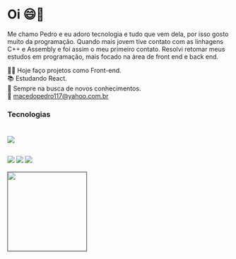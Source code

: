 ### <h1>Oi 😄👋</h1> ##
Me chamo Pedro e eu adoro tecnologia e tudo que vem dela, por isso gosto muito da programação. Quando mais jovem tive contato com as linhagens C++ e Assembly e foi assim o meu primeiro contato. Resolvi retomar meus estudos em programação, mais focado na área de front end e back end. 


 👨‍💻 Hoje faço projetos como Front-end. <br>
 📚 Estudando React. <br>
 🧠 Sempre na busca de novos conhecimentos. <br>
 📧  macedopedro117@yahoo.com.br


<h3>Tecnologias</h3> 

#
<div>
  <img src="https://skillicons.dev/icons?i=js,html,css,react,vscode" >
</div>

##

<div>
 <a href="mailto:pedromacedo1169@gmail.com" target="_blank" ><img src="https://img.shields.io/badge/Gmail-D14836?style=for-the-badge&logo=gmail&logoColor=white"></a>
 <a href="https://www.linkedin.com/in/pedronegraoo/" target="_blank" ><img src="https://img.shields.io/badge/LinkedIn-0077B5?style=for-the-badge&logo=linkedin&logoColor=white"></a>
 <a href="" target="_blank" ><img src="https://img.shields.io/badge/Instagram-E4405F?style=for-the-badge&logo=instagram&logoColor=white"></a>  
</div>

 <br>
<div>
  <a href=""> 
    <img height="180em" src="https://github-readme-stats.vercel.app/api?username=pedronegraoo&show_icons=true&theme=radical"/>
</div>
